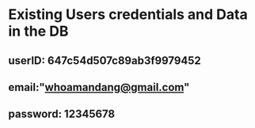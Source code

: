 # Existing Users credentials and Data in the DB

userID: 647c54d507c89ab3f9979452
--
email:"whoamandang@gmail.com"
--
password: 12345678
--

